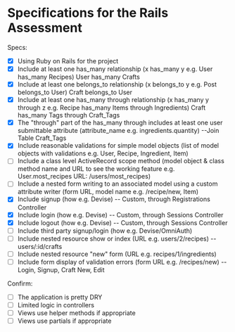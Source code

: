 # Specifications for the Rails Assessment

Specs:
- [x] Using Ruby on Rails for the project
- [x] Include at least one has_many relationship (x has_many y e.g. User has_many Recipes) User has_many Crafts
- [x] Include at least one belongs_to relationship (x belongs_to y e.g. Post belongs_to User) Craft belongs_to User
- [x] Include at least one has_many through relationship (x has_many y through z e.g. Recipe has_many Items through Ingredients) Craft has_many Tags through Craft_Tags
- [x] The "through" part of the has_many through includes at least one user submittable attribute (attribute_name e.g. ingredients.quantity) --Join Table Craft_Tags
- [x] Include reasonable validations for simple model objects (list of model objects with validations e.g. User, Recipe, Ingredient, Item)
- [ ] Include a class level ActiveRecord scope method (model object & class method name and URL to see the working feature e.g. User.most_recipes URL: /users/most_recipes)
- [ ] Include a nested form writing to an associated model using a custom attribute writer (form URL, model name e.g. /recipe/new, Item)
- [x] Include signup (how e.g. Devise) -- Custom, through Registrations Controller
- [x] Include login (how e.g. Devise) -- Custom, through Sessions Controller
- [x] Include logout (how e.g. Devise) -- Custom, through Sessions Controller
- [ ] Include third party signup/login (how e.g. Devise/OmniAuth)
- [ ] Include nested resource show or index (URL e.g. users/2/recipes) -- users/:id/crafts
- [ ] Include nested resource "new" form (URL e.g. recipes/1/ingredients)
- [ ] Include form display of validation errors (form URL e.g. /recipes/new) --Login, Signup, Craft New, Edit

Confirm:
- [ ] The application is pretty DRY
- [ ] Limited logic in controllers
- [ ] Views use helper methods if appropriate
- [ ] Views use partials if appropriate
